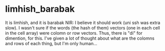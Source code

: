 # limhish_barabak
It is limhish, and it is barabak
NIR: I believe it should work (uni ssh was extra slow). I wasn't sure if the words (the hash of them) vectors (one in each cell in the cell array) were colomn or row vectors. Thus, there is "di" for dimention, for this. I've given a lot of thought about what are the colomns and rows of each thing, but I'm only human...
